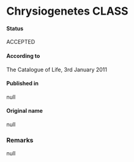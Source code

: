 # Chrysiogenetes CLASS

#### Status
ACCEPTED

#### According to
The Catalogue of Life, 3rd January 2011

#### Published in
null

#### Original name
null

### Remarks
null